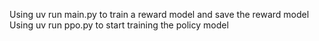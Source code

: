 Using  uv run main.py to train a reward model and save the reward model
Using uv run ppo.py to start training the policy model
